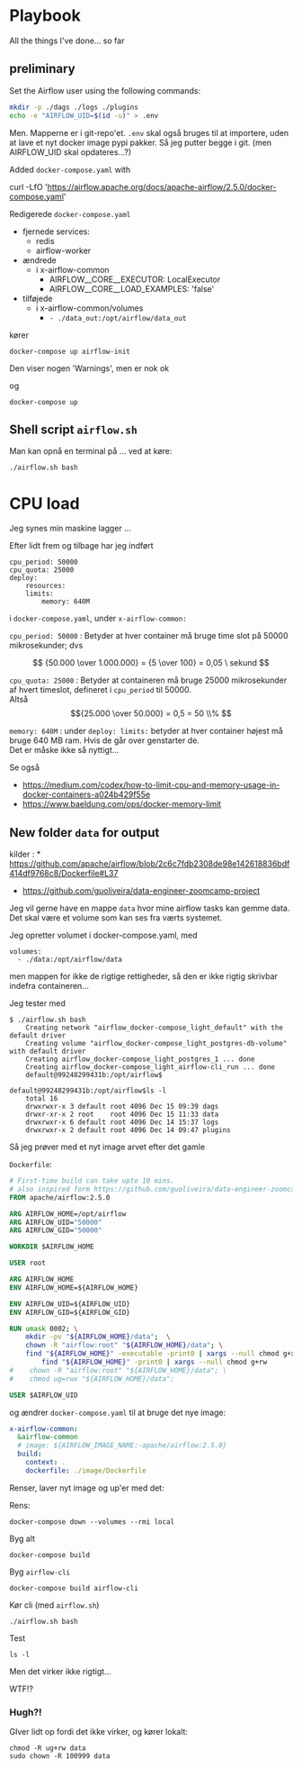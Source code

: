 # Playbook

All the things I've done... so far

## preliminary

Set the Airflow user using the following commands:

```bash
mkdir -p ./dags ./logs ./plugins
echo -e "AIRFLOW_UID=$(id -u)" > .env
```

Men. Mapperne er i git-repo'et. `.env` skal også bruges til at importere, uden at lave et nyt docker image pypi pakker. Så jeg putter begge i git. (men AIRFLOW_UID skal opdateres...?)


Added `docker-compose.yaml` with

  curl -LfO 'https://airflow.apache.org/docs/apache-airflow/2.5.0/docker-compose.yaml'


Redigerede `docker-compose.yaml` 

 - fjernede services:
   - redis
   - airflow-worker
 - ændrede 
   - i x-airflow-common
     - AIRFLOW__CORE__EXECUTOR: LocalExecutor
     - AIRFLOW__CORE__LOAD_EXAMPLES: 'false'
 - tilføjede
   - i x-airflow-common/volumes
     - `- ./data_out:/opt/airflow/data_out`


kører

    docker-compose up airflow-init

Den viser nogen 'Warnings', men er nok ok

og 
    
    docker-compose up 

## Shell script `airflow.sh`

Man kan opnå en terminal på ... ved at køre:

    ./airflow.sh bash

# CPU load

Jeg synes min maskine lagger ...

Efter lidt frem og tilbage har jeg indført 

    cpu_period: 50000
    cpu_quota: 25000
    deploy:
        resources:
        limits:
            memory: 640M

i `docker-compose.yaml`, under `x-airflow-common:`

`cpu_period: 50000`
: Betyder at hver container må bruge time slot på 50000 mikrosekunder; dvs 

$$ {50.000 \over 1.000.000} = {5 \over 100} =  0,05 \ sekund $$

[50000 / 1000000 = 0.05 sekund]:#

`cpu_quota: 25000`
: Betyder at containeren må bruge 25000 mikrosekunder af hvert timeslot, defineret i `cpu_period` til 50000.   
Altså 
$${25.000 \over 50.000} = 0,5 = 50 \\% $$  
 
[25000 / 50000 = 0.5 0 50%]: #
        
        
`memory: 640M`
: under 
    ```
    deploy:
        limits:
    ```
    betyder at hver container højest må bruge 640 MB ram.
    Hvis de går over genstarter de.  
    Det er måske ikke så nyttigt...

Se også 
* <https://medium.com/codex/how-to-limit-cpu-and-memory-usage-in-docker-containers-a024b429f55e>
* <https://www.baeldung.com/ops/docker-memory-limit>

## New folder `data` for output

kilder
: * <https://github.com/apache/airflow/blob/2c6c7fdb2308de98e142618836bdf414df9768c8/Dockerfile#L37>
  * <https://github.com/guoliveira/data-engineer-zoomcamp-project> 

Jeg vil gerne have en mappe `data` hvor mine airflow tasks kan gemme data. Det skal være et volume som kan ses fra værts systemet.

Jeg opretter volumet i docker-compose.yaml, med

    volumes:
      - ./data:/opt/airflow/data


men mappen for ikke de rigtige rettigheder, så den er ikke rigtig skrivbar indefra containeren...

Jeg tester med 

    $ ./airflow.sh bash
        Creating network "airflow_docker-compose_light_default" with the default driver
        Creating volume "airflow_docker-compose_light_postgres-db-volume" with default driver
        Creating airflow_docker-compose_light_postgres_1 ... done
        Creating airflow_docker-compose_light_airflow-cli_run ... done
        default@99248299431b:/opt/airflow$ 
        
    default@99248299431b:/opt/airflow$ls -l
        total 16
        drwxrwxr-x 3 default root 4096 Dec 15 09:39 dags
        drwxr-xr-x 2 root    root 4096 Dec 15 11:33 data
        drwxrwxr-x 6 default root 4096 Dec 14 15:37 logs
        drwxrwxr-x 2 default root 4096 Dec 14 09:47 plugins

Så jeg prøver med et nyt image arvet efter det gamle

`Dockerfile`:
```Dockerfile
# First-time build can take upto 10 mins.
# also inspired form https://github.com/guoliveira/data-engineer-zoomcamp-project
FROM apache/airflow:2.5.0

ARG AIRFLOW_HOME=/opt/airflow
ARG AIRFLOW_UID="50000"
ARG AIRFLOW_GID="50000"

WORKDIR $AIRFLOW_HOME

USER root

ARG AIRFLOW_HOME
ENV AIRFLOW_HOME=${AIRFLOW_HOME}

ENV AIRFLOW_UID=${AIRFLOW_UID}
ENV AIRFLOW_GID=${AIRFLOW_GID}

RUN umask 0002; \
    mkdir -pv "${AIRFLOW_HOME}/data";  \
    chown -R "airflow:root" "${AIRFLOW_HOME}/data"; \
    find "${AIRFLOW_HOME}" -executable -print0 | xargs --null chmod g+x && \
        find "${AIRFLOW_HOME}" -print0 | xargs --null chmod g+rw
#    chown -R "airflow:root" "${AIRFLOW_HOME}/data"; \
#    chmod ug=rwx "${AIRFLOW_HOME}/data"; 

USER $AIRFLOW_UID
```

og ændrer `docker-compose.yaml` til at bruge det nye image:

```yaml
x-airflow-common:
  &airflow-common
  # image: ${AIRFLOW_IMAGE_NAME:-apache/airflow:2.5.0}
  build:
    context: .
    dockerfile: ./image/Dockerfile
```

Renser, laver nyt image og up'er med det:

Rens:

    docker-compose down --volumes --rmi local

Byg alt

    docker-compose build 

Byg `airflow-cli`
    
    docker-compose build airflow-cli

Kør cli (med `airflow.sh`)

    ./airflow.sh bash

Test

    ls -l

Men det virker ikke rigtigt...

WTF!?

### Hugh?!

GIver lidt op fordi det ikke virker, og kører lokalt:

    chmod -R ug+rw data
    sudo chown -R 100999 data